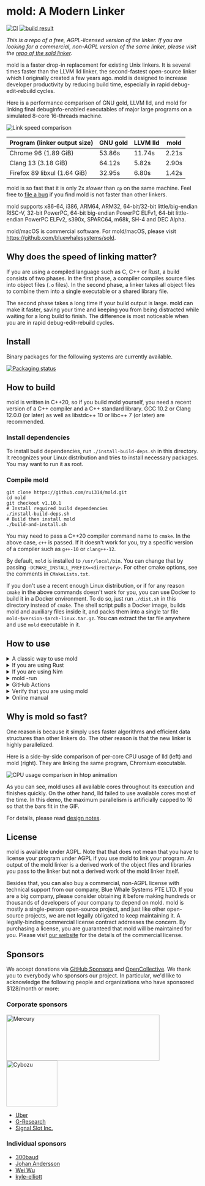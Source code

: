 # mold: A Modern Linker

[![CI](https://github.com/rui314/mold/actions/workflows/ci.yml/badge.svg)](https://github.com/rui314/mold/actions/workflows/ci.yml)
[![build result](https://build.opensuse.org/projects/home:marxin:mold/packages/mold/badge.svg?type=default)](https://build.opensuse.org/package/show/home:marxin:mold/mold)

<i>This is a repo of a free, AGPL-licensed version of the linker.
If you are looking for a commercial, non-AGPL version of the same linker,
please visit the
[repo of the sold linker](https://github.com/bluewhalesystems/sold).</i>

mold is a faster drop-in replacement for existing Unix linkers.
It is several times faster than the LLVM lld linker, the second-fastest
open-source linker which I originally created a few years ago.
mold is designed to increase developer productivity by reducing
build time, especially in rapid debug-edit-rebuild cycles.

Here is a performance comparison of GNU gold, LLVM lld, and mold for
linking final debuginfo-enabled executables of major large programs
on a simulated 8-core 16-threads machine.

![Link speed comparison](docs/comparison.png)

| Program (linker output size)  | GNU gold | LLVM lld | mold
|-------------------------------|----------|----------|--------
| Chrome 96 (1.89 GiB)          | 53.86s   | 11.74s   | 2.21s
| Clang 13 (3.18 GiB)           | 64.12s   | 5.82s    | 2.90s
| Firefox 89 libxul (1.64 GiB)  | 32.95s   | 6.80s    | 1.42s

mold is so fast that it is only 2x _slower_ than `cp` on the same
machine. Feel free to [file a bug](https://github.com/rui314/mold/issues)
if you find mold is not faster than other linkers.

mold supports x86-64, i386, ARM64, ARM32, 64-bit/32-bit little/big-endian
RISC-V, 32-bit PowerPC, 64-bit big-endian PowerPC ELFv1, 64-bit
little-endian PowerPC ELFv2, s390x, SPARC64, m68k, SH-4 and DEC Alpha.

mold/macOS is commercial software. For mold/macOS, please visit
https://github.com/bluewhalesystems/sold.

## Why does the speed of linking matter?

If you are using a compiled language such as C, C++ or Rust, a build
consists of two phases. In the first phase, a compiler compiles
source files into object files (`.o` files). In the second phase,
a linker takes all object files to combine them into a single executable
or a shared library file.

The second phase takes a long time if your build output is large.
mold can make it faster, saving your time and keeping you from being
distracted while waiting for a long build to finish. The difference is
most noticeable when you are in rapid debug-edit-rebuild cycles.

## Install

Binary packages for the following systems are currently available.

[![Packaging status](https://repology.org/badge/vertical-allrepos/mold.svg)](https://repology.org/project/mold/versions)

## How to build

mold is written in C++20, so if you build mold yourself, you need a
recent version of a C++ compiler and a C++ standard library. GCC 10.2
or Clang 12.0.0 (or later) as well as libstdc++ 10 or libc++ 7 (or
later) are recommended.

### Install dependencies

To install build dependencies, run `./install-build-deps.sh` in this
directory. It recognizes your Linux distribution and tries to install
necessary packages. You may want to run it as root.

### Compile mold

```shell
git clone https://github.com/rui314/mold.git
cd mold
git checkout v1.10.1
# Install required build dependencies
./install-build-deps.sh
# Build then install mold 
./build-and-install.sh
```

You may need to pass a C++20 compiler command name to `cmake`.
In the above case, `c++` is passed. If it doesn't work for you,
try a specific version of a compiler such as `g++-10` or `clang++-12`.

By default, `mold` is installed to `/usr/local/bin`. You can change
that by passing `-DCMAKE_INSTALL_PREFIX=<directory>`. For other cmake
options, see the comments in `CMakeLists.txt`.

If you don't use a recent enough Linux distribution, or if for any reason
`cmake` in the above commands doesn't work for you, you can use Docker to
build it in a Docker environment. To do so, just run `./dist.sh` in this
directory instead of `cmake`. The shell script pulls a Docker image,
builds mold and auxiliary files inside it, and packs them into a
single tar file `mold-$version-$arch-linux.tar.gz`.  You can extract
the tar file anywhere and use `mold` executable in it.

## How to use

<details><summary>A classic way to use mold</summary>

On Unix, the linker command (which is usually `/usr/bin/ld`) is
invoked indirectly by the compiler driver (which is usually `cc`,
`gcc` or `clang`), which is typically in turn indirectly invoked by
`make` or some other build system command.

If you can specify an additional command line option to your compiler
driver by modifying build system's config files, add one of the
following flags to use `mold` instead of `/usr/bin/ld`:

- Clang: pass `-fuse-ld=mold`

- GCC 12.1.0 or later: pass `-fuse-ld=mold`

- GCC before 12.1.0: `-fuse-ld` does not accept `mold` as a valid
  argument, so you need to use `-B` option instead. `-B` is an option
  to tell GCC where to look for external commands such as `ld`.

  If you have installed mold with `make install`, there should be a
  directory named `/usr/libexec/mold` (or `/usr/local/libexec/mold`,
  depending on your `$PREFIX`), and `ld` command should be there. The
  `ld` is actually a symlink to `mold`. So, all you need is to pass
  `-B/usr/libexec/mold` (or `-B/usr/local/libexec/mold`) to GCC.

If you haven't installed `ld.mold` to any `$PATH`, you can still pass
`-fuse-ld=/absolute/path/to/mold` to clang to use mold. GCC does not
take an absolute path as an argument for `-fuse-ld` though.

</details>

<details><summary>If you are using Rust</summary>

Create `.cargo/config.toml` in your project directory with the following:

```toml
[target.x86_64-unknown-linux-gnu]
linker = "clang"
rustflags = ["-C", "link-arg=-fuse-ld=/path/to/mold"]
```

where `/path/to/mold` is an absolute path to `mold` exectuable. In the
above example, we use `clang` as a linker driver as it can always take
the `-fuse-ld` option. If your GCC is recent enough to recognize the
option, you may be able to remove the `linker = "clang"` line.

```toml
[target.x86_64-unknown-linux-gnu]
rustflags = ["-C", "link-arg=-fuse-ld=/path/to/mold"]
```

If you want to use mold for all projects, put the above snippet to
`~/.cargo/config.toml`.

</details>

<details><summary>If you are using Nim</summary>

Create `config.nims` in your project directory with the following:

```nim
when findExe("mold").len > 0 and defined(linux):
  switch("passL", "-fuse-ld=mold")
```

where `mold` must be included in the PATH environment variable. In this example
The above example uses `gcc` as the linker driver.
Use the `fuse-ld` option. If your GCC is recent enough to recognize this option.

If you want to use mold for all projects, put the above snippet to `~/.config/config.nims`.

</details>

<details><summary>mold -run</summary>

It is sometimes very hard to pass an appropriate command line option
to `cc` to specify an alternative linker.  To deal with the situation,
mold has a feature to intercept all invocations of `ld`, `ld.lld` or
`ld.gold` and redirect it to itself. To use the feature, run `make`
(or another build command) as a subcommand of mold as follows:

```shell
mold -run make <make-options-if-any>
```

Internally, mold invokes a given command with `LD_PRELOAD` environment
variable set to its companion shared object file. The shared object
file intercepts all function calls to `exec(3)`-family functions to
replace `argv[0]` with `mold` if it is `ld`, `ld.gold` or `ld.lld`.

</details>

<details><summary>GitHub Actions</summary>

You can use our <a href=https://github.com/rui314/setup-mold>setup-mold</a>
GitHub Action to speed up GitHub-hosted continuous build. GitHub Actions
runs on a two-core machine, but mold is still significantly faster than
the default GNU linker there especially when a program being linked is
large.

</details>

<details><summary>Verify that you are using mold</summary>

mold leaves its identification string in `.comment` section in an output
file. You can print it out to verify that you are actually using mold.

```shell
$ readelf -p .comment <executable-file>

String dump of section '.comment':
  [     0]  GCC: (Ubuntu 10.2.0-5ubuntu1~20.04) 10.2.0
  [    2b]  mold 9a1679b47d9b22012ec7dfbda97c8983956716f7
```

If `mold` is in `.comment`, the file is created by mold.

</details>

<details><summary>Online manual</summary>

Since mold is a drop-in replacement, you should be able to use it
without reading its manual. But just in case you need it,
[mold's man page](docs/mold.md) is also available. You can read the
same manual by `man mold`.

</details>

## Why is mold so fast?

One reason is because it simply uses faster algorithms and efficient
data structures than other linkers do. The other reason is that the
new linker is highly parallelized.

Here is a side-by-side comparison of per-core CPU usage of lld (left)
and mold (right). They are linking the same program, Chromium
executable.

![CPU usage comparison in htop animation](docs/htop.gif)

As you can see, mold uses all available cores throughout its execution
and finishes quickly. On the other hand, lld failed to use available
cores most of the time. In this demo, the maximum parallelism is
artificially capped to 16 so that the bars fit in the GIF.

For details, please read [design notes](docs/design.md).

## License

mold is available under AGPL. Note that that does not mean that you
have to license your program under AGPL if you use mold to link your
program. An output of the mold linker is a derived work of the object
files and libraries you pass to the linker but not a derived work of
the mold linker itself.

Besides that, you can also buy a commercial, non-AGPL license with
technical support from our company, Blue Whale Systems PTE LTD. If you
are a big company, please consider obtaining it before making hundreds
or thousands of developers of your company to depend on mold. mold is
mostly a single-person open-source project, and just like other
open-source projects, we are not legally obligated to keep maintaining
it. A legally-binding commercial license contract addresses the
concern. By purchasing a license, you are guaranteed that mold will be
maintained for you. Please visit [our website](https://bluewhale.systems)
for the details of the commercial license.

## Sponsors

We accept donations via [GitHub Sponsors](https://github.com/sponsors/rui314)
and [OpenCollective](https://opencollective.com/mold-linker).
We thank you to everybody who sponsors our project. In particular,
we'd like to acknowledge the following people and organizations who
have sponsored $128/month or more:

### Corporate sponsors

<a href="https://mercury.com/"><img src="docs/mercury-logo.png" align=center height=120 width=400 alt=Mercury></a>
<a href="https://cybozu-global.com/"><img src="docs/cyboze-logo.png" align=center height=120 width=133 alt=Cybozu></a>

- [Uber](https://uber.com)
- [G-Research](https://www.gresearch.co.uk)
- [Signal Slot Inc.](https://github.com/signal-slot)

### Individual sponsors

- [300baud](https://github.com/300baud)
- [Johan Andersson](https://github.com/repi)
- [Wei Wu](https://github.com/lazyparser)
- [kyle-elliott](https://github.com/kyle-elliott)
